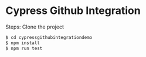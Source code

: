 # Cypress Github Integration

Steps:
Clone the project
```sh
$ cd cypressgithubintegrationdemo
$ npm install
$ npm run test
```